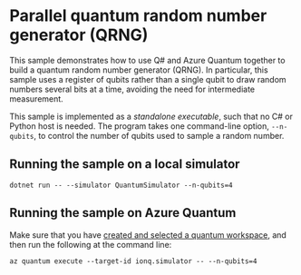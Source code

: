 # Parallel quantum random number generator (QRNG)

This sample demonstrates how to use Q# and Azure Quantum together to build a quantum random number generator (QRNG).
In particular, this sample uses a register of qubits rather than a single qubit to draw random numbers several bits at a time, avoiding the need for intermediate measurement.

This sample is implemented as a _standalone executable_, such that no C# or Python host is needed.
The program takes one command-line option, `--n-qubits`, to control the number of qubits used to sample a random number.

## Running the sample on a local simulator

```dotnetcli
dotnet run -- --simulator QuantumSimulator --n-qubits=4
```

## Running the sample on Azure Quantum

Make sure that you have [created and selected a quantum workspace](../../../docs/Guides/Creating-an-Azure-Quantum-Workspace.md), and then run the following at the command line:

```azcli
az quantum execute --target-id ionq.simulator -- --n-qubits=4
```
